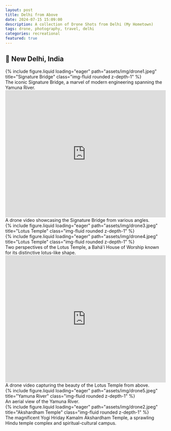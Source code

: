 ```yaml
---
layout: post
title: Delhi from Above
date: 2024-07-15 15:09:00
description: A collection of Drone Shots from Delhi (My Hometown)
tags: drone, photography, travel, delhi
categories: recreational
featured: true
---
```


## 📍 New Delhi, India

<div class="row">
    <div class="col-sm mt-3 mt-md-0">
        {% include figure.liquid loading="eager" path="assets/img/drone1.jpeg" title="Signature Bridge" class="img-fluid rounded z-depth-1" %}
    </div>
</div>
<div class="caption">
    The iconic Signature Bridge, a marvel of modern engineering spanning the Yamuna River.
</div>

<div class="row mt-5">
    <div class="col-12 mt-3 mt-md-0">
        <iframe width="100%" height="400" src="https://www.youtube.com/embed/Gb6z8TylpPk" title="YouTube video player" frameborder="0" allow="accelerometer; clipboard-write; encrypted-media; gyroscope; picture-in-picture" allowfullscreen></iframe>
    </div>
</div>
<div class="caption">
    A drone video showcasing the Signature Bridge from various angles.
</div>

<div class="row mt-5">
    <div class="col-sm mt-3 mt-md-0">
        {% include figure.liquid loading="eager" path="assets/img/drone3.jpeg" title="Lotus Temple" class="img-fluid rounded z-depth-1" %}
    </div>
    <div class="col-sm mt-3 mt-md-0">
        {% include figure.liquid loading="eager" path="assets/img/drone4.jpeg" title="Lotus Temple" class="img-fluid rounded z-depth-1" %}
    </div>
</div>
<div class="caption">
    Two perspectives of the Lotus Temple, a Bahá'í House of Worship known for its distinctive lotus-like shape.
</div>

<div class="row mt-5">
    <div class="col-12 mt-3 mt-md-0">
        <iframe width="100%" height="400" src="https://www.youtube.com/embed/r84x9-gsCl4" title="YouTube video player" frameborder="0" allow="accelerometer; clipboard-write; encrypted-media; gyroscope; picture-in-picture" allowfullscreen></iframe>
    </div>
</div>
<div class="caption">
    A drone video capturing the beauty of the Lotus Temple from above.
</div>

<div class="row mt-5">
    <div class="col-sm mt-3 mt-md-0">
        {% include figure.liquid loading="eager" path="assets/img/drone5.jpeg" title="Yamuna River" class="img-fluid rounded z-depth-1" %}
    </div>
</div>
<div class="caption">
    An aerial view of the Yamuna River.
</div>

<div class="row mt-5">
    <div class="col-sm mt-3 mt-md-0">
        {% include figure.liquid loading="eager" path="assets/img/drone2.jpeg" title="Akshardham Temple" class="img-fluid rounded z-depth-1" %}
    </div>
</div>
<div class="caption">
    The magnificent Yogi Hriday Kamalm Akshardham Temple, a sprawling Hindu temple complex and spiritual-cultural campus.
</div>
